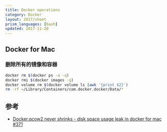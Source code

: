 ```yaml
---
title: Docker operations
category: Docker
layout: 2017/sheet
prism_languages: [bash]
updated: 2017-11-20
---
```


## Docker for Mac

### 删除所有的镜像和容器

```bash
docker rm $(docker ps -a -q)
docker rmi $(docker images -q)
docker volume rm $(docker volume ls |awk '{print $2}')
rm -rf ~/Library/Containers/com.docker.docker/Data/*
```

## 参考
 * [Docker.qcow2 never shrinks - disk space usage leak in docker for mac #371](https://github.com/docker/for-mac/issues/371)
